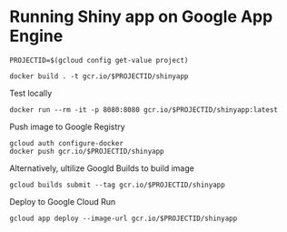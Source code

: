 # Running Shiny app on Google App Engine

```
PROJECTID=$(gcloud config get-value project)
```

```
docker build . -t gcr.io/$PROJECTID/shinyapp
```

Test locally
```
docker run --rm -it -p 8080:8080 gcr.io/$PROJECTID/shinyapp:latest
```

Push image to Google Registry
```
gcloud auth configure-docker
docker push gcr.io/$PROJECTID/shinyapp
```

Alternatively, ultilize Googld Builds to build image
```
gcloud builds submit --tag gcr.io/$PROJECTID/shinyapp
```

Deploy to Google Cloud Run
```
gcloud app deploy --image-url gcr.io/$PROJECTID/shinyapp
```
